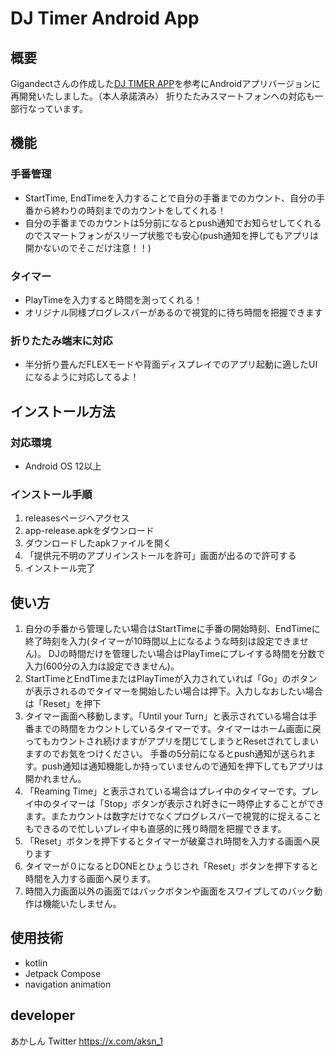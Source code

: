 # DJ Timer Android App

## 概要
Gigandectさんの作成した[DJ TIMER APP](https://gigandect.github.io/DJtimer/)を参考にAndroidアプリバージョンに再開発いたしました。（本人承諾済み）
折りたたみスマートフォンへの対応も一部行なっています。

## 機能
### 手番管理
- StartTime, EndTimeを入力することで自分の手番までのカウント、自分の手番から終わりの時刻までのカウントをしてくれる！
- 自分の手番までのカウントは5分前になるとpush通知でお知らせしてくれるのでスマートフォンがスリープ状態でも安心(push通知を押してもアプリは開かないのでそこだけ注意！！)

### タイマー
- PlayTimeを入力すると時間を測ってくれる！
- オリジナル同様プログレスバーがあるので視覚的に待ち時間を把握できます

### 折りたたみ端末に対応
- 半分折り畳んだFLEXモードや背面ディスプレイでのアプリ起動に適したUIになるように対応してるよ！

## インストール方法
### 対応環境
- Android OS 12以上

### インストール手順
1. releasesページへアクセス
2. app-release.apkをダウンロード
3. ダウンロードしたapkファイルを開く
4. 「提供元不明のアプリインストールを許可」画面が出るので許可する
5. インストール完了

## 使い方
1. 自分の手番から管理したい場合はStartTimeに手番の開始時刻、EndTimeに終了時刻を入力(タイマーが10時間以上になるような時刻は設定できません)。
   DJの時間だけを管理したい場合はPlayTimeにプレイする時間を分数で入力(600分の入力は設定できません)。
2. StartTimeとEndTimeまたはPlayTimeが入力されていれば「Go」のボタンが表示されるのでタイマーを開始したい場合は押下。入力しなおしたい場合は「Reset」を押下
3. タイマー画面へ移動します。「Until your Turn」と表示されている場合は手番までの時間をカウントしているタイマーです。タイマーはホーム画面に戻ってもカウントされ続けますがアプリを閉じてしまうとResetされてしまいますのでお気をつけください。
   手番の5分前になるとpush通知が送られます。push通知は通知機能しか持っていませんので通知を押下してもアプリは開かれません。
4. 「Reaming Time」と表示されている場合はプレイ中のタイマーです。プレイ中のタイマーは「Stop」ボタンが表示され好きに一時停止することができます。またカウントは数字だけでなくプログレスバーで視覚的に捉えることもできるので忙しいプレイ中も直感的に残り時間を把握できます。
5. 「Reset」ボタンを押下するとタイマーが破棄され時間を入力する画面へ戻ります
6. タイマーが０になるとDONEとひょうじされ「Reset」ボタンを押下すると時間を入力する画面へ戻ります。
7. 時間入力画面以外の画面ではバックボタンや画面をスワイプしてのバック動作は機能いたしません。

## 使用技術
- kotlin
- Jetpack Compose
- navigation animation

## developer
あかしん
Twitter https://x.com/aksn_1
